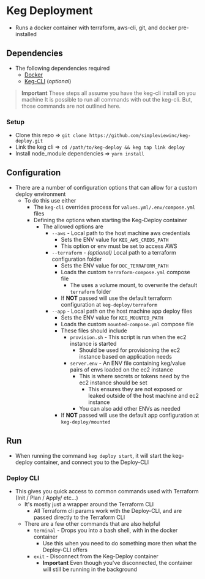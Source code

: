 # Keg Deployment
* Runs a docker container with terraform, aws-cli, git, and docker pre-installed

## Dependencies
* The following dependencies required
  * [Docker](https://docs.docker.com/engine/installation/)
  * [Keg-CLI](https://github.com/simpleviewinc/keg-cli) (*optional*) 

> **Important** 
> These steps all assume you have the keg-cli install on you machine
> It is possible to run all commands with out the keg-cli.
> But, those commands are not outlined here.

### Setup
* Clone this repo => `git clone https://github.com/simpleviewinc/keg-deploy.git`
* Link the keg cli => `cd /path/to/keg-deploy && keg tap link deploy`
* Install node_module dependencies => `yarn install`

## Configuration
* There are a number of configuration options that can allow for a custom deploy environment
  * To do this use either
    * The `keg-cli` overrides process for `values.yml/.env/compose.yml` files
    * Defining the options when starting the Keg-Deploy container
      * The allowed options are
        * `--aws` - Local path to the host machine aws credentials
          * Sets the ENV value for `KEG_AWS_CREDS_PATH`
          * This option or env must be set to access AWS
        * `--terraform` - *(optional)* Local path to a terraform configuration folder
          * Sets the ENV value for `DOC_TERRAFORM_PATH`
          * Loads the custom `terraform-compose.yml` compose file
            * The uses a volume mount, to overwrite the default `terraform` folder
          * If **NOT** passed will use the default terraform configuration at `keg-deploy/terraform`
        * `--app` - Local path on the host machine app deploy files
            * Sets the ENV value for `KEG_MOUNTED_PATH`
            * Loads the custom `mounted-compose.yml` compose file
            * These files should include
              * `provision.sh` - This script is run when the ec2 instance is started
                * Should be used for provisioning the ec2 instance based on application needs
              * `server.env` - An ENV file containing keg/value pairs of envs loaded on the ec2 instance
                * This is where secrets or tokens need by the ec2 instance should be set
                  * This ensures they are not exposed or leaked outside of the host machine and ec2 instance
                * You can also add other ENVs as needed
            * If **NOT** passed will use the default app configuration at `keg-deploy/mounted`

## Run
* When running the command `keg deploy start`, it will start the keg-deploy container, and connect you to the Deploy-CLI

### Deploy CLI
* This gives you quick access to common commands used with Terraform (Init / Plan / Apply/ etc...)
  * It's mostly just a wrapper around the Terraform CLI
    * All Terraform cli params work with the Deploy-CLI, and are passed directly to the Terraform CLI
  * There are a few other commands that are also helpful
    * `terminal` - Drops you into a bash shell, with in the docker container
      * Use this when you need to do something more then what the Deploy-CLI offers
    * `exit` - Disconnect from the Keg-Deploy container
      * **Important** Even though you've disconnected, the container will still be running in the background
